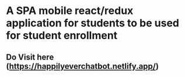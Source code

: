 
# A SPA mobile react/redux application for students to be used for student enrollment

## Do Visit here (https://happilyeverchatbot.netlify.app/) 